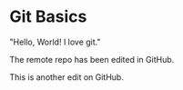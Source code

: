 # Git Basics

"Hello, World! I love git."

The remote repo has been edited in GitHub.

This is another edit on GitHub.
